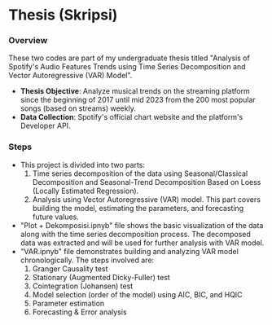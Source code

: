 # Thesis (Skripsi)

### Overview
These two codes are part of my undergraduate thesis titled "Analysis of Spotify's Audio Features Trends using Time Series Decomposition and Vector Autoregressive (VAR) Model".
- **Thesis Objective**: Analyze musical trends on the streaming platform since the beginning of 2017 until mid 2023 from the 200 most popular songs (based on streams) weekly.
- **Data Collection**: Spotify's official chart website and the platform's Developer API.

### Steps
- This project is divided into two parts:
  1. Time series decomposition of the data using Seasonal/Classical Decomposition and Seasonal-Trend Decomposition Based on Loess (Locally Estimated Regression).
  2. Analysis using Vector Autoregressive (VAR) model. This part covers building the model, estimating the parameters, and forecasting future values. 
- "Plot + Dekomposisi.ipnyb" file shows the basic visualization of the data along with the time series decomposition process. The decomposed data was extracted and will be used for further analysis with VAR model.
- "VAR.ipnyb" file demonstrates building and analyzing VAR model chronologically. The steps involved are:
  1. Granger Causality test
  2. Stationary (Augmented Dicky-Fuller) test
  3. Cointegration (Johansen) test
  4. Model selection (order of the model) using AIC, BIC, and HQIC
  5. Parameter estimation
  6. Forecasting & Error analysis
